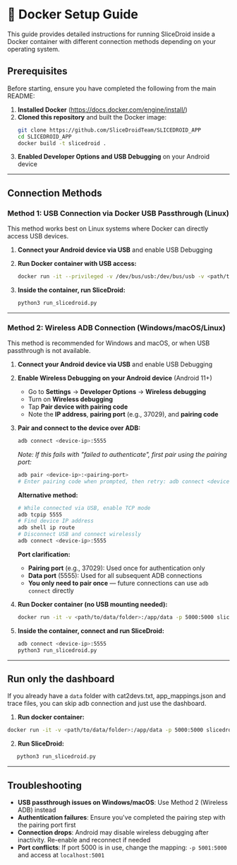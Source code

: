 # 🐳 Docker Setup Guide

This guide provides detailed instructions for running SliceDroid inside a Docker container with different connection methods depending on your operating system.

## Prerequisites

Before starting, ensure you have completed the following from the main README:

1. **Installed Docker** (https://docs.docker.com/engine/install/)
2. **Cloned this repository** and built the Docker image:
   ```bash
   git clone https://github.com/SliceDroidTeam/SLICEDROID_APP
   cd SLICEDROID_APP
   docker build -t slicedroid .
   ```
3. **Enabled Developer Options and USB Debugging** on your Android device

---
## Connection Methods

### **Method 1: USB Connection via Docker USB Passthrough (Linux)**

This method works best on Linux systems where Docker can directly access USB devices.


1. **Connect your Android device via USB** and enable USB Debugging

2. **Run Docker container with USB access:**
   ```bash
   docker run -it --privileged -v /dev/bus/usb:/dev/bus/usb -v <path/to/data/folder>:/app/data -p 5000:5000 slicedroid
   ```

3. **Inside the container, run SliceDroid:**
   ```bash
   python3 run_slicedroid.py
   ```

---

### **Method 2: Wireless ADB Connection (Windows/macOS/Linux)**

This method is recommended for Windows and macOS, or when USB passthrough is not available.

1. **Connect your Android device via USB** and enable USB Debugging

2. **Enable Wireless Debugging on your Android device** (Android 11+)
   - Go to **Settings** → **Developer Options** → **Wireless debugging**
   - Turn on **Wireless debugging**
   - Tap **Pair device with pairing code**
   - Note the **IP address**, **pairing port** (e.g., 37029), and **pairing code**

3. **Pair and connect to the device over ADB:**
   ```bash
   adb connect <device-ip>:5555
   ```
   
   *Note: If this fails with "failed to authenticate", first pair using the pairing port:*
   ```bash
   adb pair <device-ip>:<pairing-port>
   # Enter pairing code when prompted, then retry: adb connect <device-ip>:5555
   ```
   
   **Alternative method:**
   ```bash
   # While connected via USB, enable TCP mode
   adb tcpip 5555
   # Find device IP address
   adb shell ip route
   # Disconnect USB and connect wirelessly
   adb connect <device-ip>:5555
   ```
   
   **Port clarification:**
   - **Pairing port** (e.g., 37029): Used once for authentication only
   - **Data port** (5555): Used for all subsequent ADB connections
   - **You only need to pair once** — future connections can use `adb connect` directly

4. **Run Docker container (no USB mounting needed):**
   ```bash
   docker run -it -v <path/to/data/folder>:/app/data -p 5000:5000 slicedroid
   ```

5. **Inside the container, connect and run SliceDroid:**
   ```bash
   adb connect <device-ip>:5555
   python3 run_slicedroid.py
   ```

---

## Run only the dashboard
If you already have a `data` folder with cat2devs.txt, app_mappings.json and trace files, you can skip adb connection and just use the dashboard.

1. **Run docker container:**
```bash
docker run -it -v <path/to/data/folder>:/app/data -p 5000:5000 slicedroid
```

2. **Run SliceDroid:**
```bash
   python3 run_slicedroid.py
```

---

## Troubleshooting

- **USB passthrough issues on Windows/macOS**: Use Method 2 (Wireless ADB) instead
- **Authentication failures**: Ensure you've completed the pairing step with the pairing port first
- **Connection drops**: Android may disable wireless debugging after inactivity. Re-enable and reconnect if needed
- **Port conflicts**: If port 5000 is in use, change the mapping: `-p 5001:5000` and access at `localhost:5001`